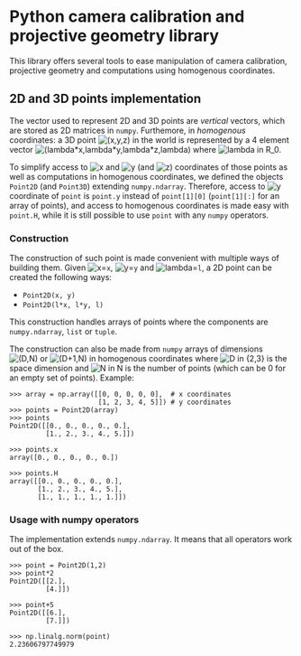 # Python camera calibration and projective geometry library

This library offers several tools to ease manipulation of camera calibration, projective geometry and computations using homogenous coordinates.


## 2D and 3D points implementation

The vector used to represent 2D and 3D points are _vertical_ vectors, which are stored as 2D matrices in `numpy`. Furthemore, in _homogenous_ coordinates: a 3D point ![`(x,y,z)`](https://render.githubusercontent.com/render/math?math=x,y,z) in the world is represented by a 4 element vector ![`(lambda*x,lambda*y,lambda*z,lambda)`](https://render.githubusercontent.com/render/math?math=\left[\lambda%20x,\lambda%20y,\lambda%20z,\lambda%20\right]^T) where ![`lambda in R_0`](https://render.githubusercontent.com/render/math?math=\lambda\in\mathbb{R}_0).

To simplify access to ![`x`](https://render.githubusercontent.com/render/math?math=x) and ![`y`](https://render.githubusercontent.com/render/math?math=y) (and ![`z`](https://render.githubusercontent.com/render/math?math=z)) coordinates of those points as well as computations in homogenous coordinates, we defined the objects `Point2D` (and `Point3D`) extending `numpy.ndarray`. Therefore, access to ![`y`](https://render.githubusercontent.com/render/math?math=y) coordinate of `point` is `point.y` instead of `point[1][0]` (`point[1][:]` for an array of points), and access to homogenous coordinates is made easy with `point.H`, while it is still possible to use `point` with any `numpy` operators.

### Construction

The construction of such point is made convenient with multiple ways of building them. Given ![`x`](https://render.githubusercontent.com/render/math?math=x)=`x`, ![`y`](https://render.githubusercontent.com/render/math?math=y)=`y` and ![`lambda`](https://render.githubusercontent.com/render/math?math=\lambda)=`l`, a 2D point can be created the following ways:
 - `Point2D(x, y)`
 - `Point2D(l*x, l*y, l)`

This construction handles arrays of points where the components are `numpy.ndarray`, `list` or `tuple`.

The construction can also be made from `numpy` arrays of dimensions ![`(D,N)`](https://render.githubusercontent.com/render/math?math=(D,N)) or ![`(D+1,N)`](https://render.githubusercontent.com/render/math?math=(D+1,N)) in homogenous coordinates where ![`D in {2,3}`](https://render.githubusercontent.com/render/math?math=D\in\{2,3\}) is the space dimension and ![`N in N`](https://render.githubusercontent.com/render/math?math=N\in\mathbb{N}) is the number of points (which can be 0 for an empty set of points). Example:
```
>>> array = np.array([[0, 0, 0, 0, 0],  # x coordinates
                      [1, 2, 3, 4, 5]]) # y coordinates
>>> points = Point2D(array)
>>> points
Point2D([[0., 0., 0., 0., 0.],
         [1., 2., 3., 4., 5.]])

>>> points.x
array([0., 0., 0., 0., 0.])

>>> points.H
array([[0., 0., 0., 0., 0.],
       [1., 2., 3., 4., 5.],
       [1., 1., 1., 1., 1.]])
```

### Usage with numpy operators

The implementation extends `numpy.ndarray`. It means that all operators work out of the box.
```
>>> point = Point2D(1,2)
>>> point*2
Point2D([[2.],
         [4.]])

>>> point+5
Point2D([[6.],
         [7.]])

>>> np.linalg.norm(point)
2.23606797749979
```
